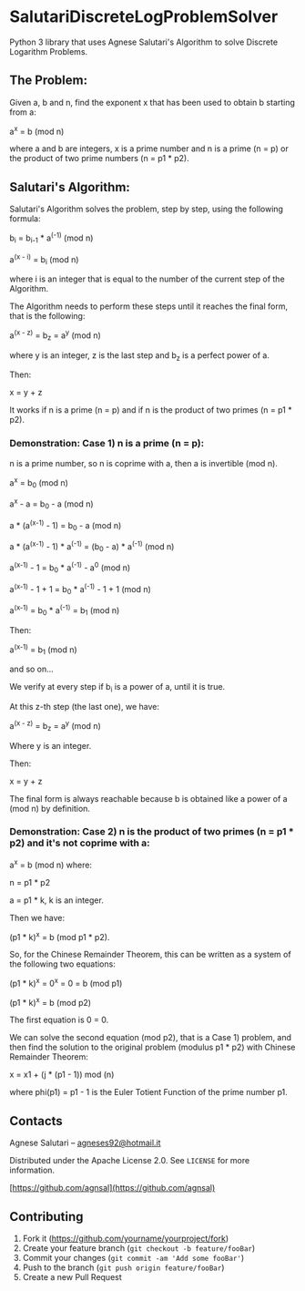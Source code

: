 # SalutariDiscreteLogProblemSolver
Python 3 library that uses Agnese Salutari's Algorithm to solve Discrete Logarithm Problems.

## The Problem:
Given a, b and n, find the exponent x that has been used to obtain b starting from a:

  a<sup>x</sup> = b (mod n)
  
where a and b are integers, x is a prime number and n is a prime (n = p) or the product of two prime numbers (n = p1 * p2).

## Salutari's Algorithm:
Salutari's Algorithm solves the problem, step by step, using the following formula:

  b<sub>i</sub> = b<sub>i-1</sub> * a<sup>(-1)</sup> (mod n)

  a<sup>(x - i)</sup> = b<sub>i</sub> (mod n)

where i is an integer that is equal to the number of the current step of the Algorithm.

The Algorithm needs to perform these steps until it reaches the final form, that is the following:

  a<sup>(x - z)</sup> = b<sub>z</sub> = a<sup>y</sup> (mod n)

where y is an integer, z is the last step and b<sub>z</sub> is a perfect power of a.

Then: 

  x = y + z

It works if n is a prime (n = p) and if n is the product of two primes (n = p1 * p2).

### Demonstration: Case 1) n is a prime (n = p):
n is a prime number, so n is coprime with a, then a is invertible (mod n).

  a<sup>x</sup> = b<sub>0</sub> (mod n)

  a<sup>x</sup> - a = b<sub>0</sub> - a (mod n)

  a * (a<sup>(x-1)</sup> - 1) = b<sub>0</sub> - a (mod n)

  a * (a<sup>(x-1)</sup> - 1) * a<sup>(-1)</sup> = (b<sub>0</sub> - a) * a<sup>(-1)</sup> (mod n)

  a<sup>(x-1)</sup> - 1 = b<sub>0</sub> * a<sup>(-1)</sup> - a<sup>0</sup> (mod n)

  a<sup>(x-1)</sup> - 1 + 1 = b<sub>0</sub> * a<sup>(-1)</sup> - 1 + 1 (mod n)

  a<sup>(x-1)</sup> = b<sub>0</sub> * a<sup>(-1)</sup> = b<sub>1</sub> (mod n)

Then: 

  a<sup>(x-1)</sup> = b<sub>1</sub> (mod n) 
    
and so on...

We verify at every step if b<sub>i</sub> is a power of a, until it is true. 

At this z-th step (the last one), we have: 

  a<sup>(x - z)</sup> = b<sub>z</sub> = a<sup>y</sup> (mod n)

Where y is an integer.

Then: 

  x = y + z
  
The final form is always reachable because b is obtained like a power of a (mod n) by definition.


### Demonstration: Case 2) n is the product of two primes (n = p1 * p2) and it's not coprime with a:
  a<sup>x</sup> = b (mod n)
where: 

n = p1 * p2

a = p1 * k, k is an integer.

Then we have: 

  (p1 * k)<sup>x</sup> = b (mod p1 * p2).

So, for the Chinese Remainder Theorem, this can be written as a system of the following two equations:

  (p1 * k)<sup>x</sup> = 0<sup>x</sup> = 0 = b (mod p1)
    
  (p1 * k)<sup>x</sup> = b (mod p2)
    
The first equation is 0 = 0.

We can solve the second equation (mod p2), that is a Case 1) problem, and then find the solution to the original problem
(modulus p1 * p2) with Chinese Remainder Theorem:

  x = x1 + (j * (p1 - 1)) mod (n)
    
 where phi(p1) = p1 - 1 is the Euler Totient Function of the prime number p1.
           
## Contacts

Agnese Salutari – agneses92@hotmail.it

Distributed under the Apache License 2.0. See ``LICENSE`` for more information.

[https://github.com/agnsal](https://github.com/agnsal)


## Contributing

1. Fork it (<https://github.com/yourname/yourproject/fork>)
2. Create your feature branch (`git checkout -b feature/fooBar`)
3. Commit your changes (`git commit -am 'Add some fooBar'`)
4. Push to the branch (`git push origin feature/fooBar`)
5. Create a new Pull Request
